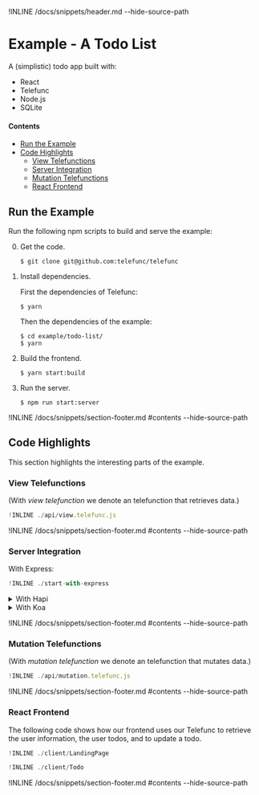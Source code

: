 !INLINE /docs/snippets/header.md --hide-source-path
&nbsp;

# Example - A Todo List

A (simplistic) todo app built with:

- React
- Telefunc
- Node.js
- SQLite

#### Contents

- [Run the Example](#run-the-example)
- [Code Highlights](#code-highlights)
  - [View Telefunctions](#view-telefunctions)
  - [Server Integration](#server-integration)
  - [Mutation Telefunctions](#mutation-telefunctions)
  - [React Frontend](#react-frontend)

## Run the Example

Run the following npm scripts to build and serve the example:

0. Get the code.

   ```shell
   $ git clone git@github.com:telefunc/telefunc
   ```

1. Install dependencies.

   First the dependencies of Telefunc:

   ```shell
   $ yarn
   ```

   Then the dependencies of the example:

   ```shell
   $ cd example/todo-list/
   $ yarn
   ```

2. Build the frontend.

   ```shell
   $ yarn start:build
   ```

3. Run the server.

   ```shell
   $ npm run start:server
   ```

!INLINE /docs/snippets/section-footer.md #contents --hide-source-path

## Code Highlights

This section highlights the interesting parts of the example.

### View Telefunctions

(With _view telefunction_ we denote an telefunction that retrieves data.)

```js
!INLINE ./api/view.telefunc.js
```

!INLINE /docs/snippets/section-footer.md #contents --hide-source-path

### Server Integration

With Express:

```js
!INLINE ./start-with-express
```

<details>
<summary>
With Hapi
</summary>

```js
!INLINE ./start-with-hapi
```

</details>

<details>
<summary>
With Koa
</summary>

```js
!INLINE ./start-with-koa
```

</details>

!INLINE /docs/snippets/section-footer.md #contents --hide-source-path

### Mutation Telefunctions

(With _mutation telefunction_ we denote an telefunction that mutates data.)

```js
!INLINE ./api/mutation.telefunc.js
```

!INLINE /docs/snippets/section-footer.md #contents --hide-source-path

### React Frontend

The following code shows how our frontend
uses our Telefunc to retrieve the user information,
the user todos,
and to update a todo.

```js
!INLINE ./client/LandingPage
```

```js
!INLINE ./client/Todo
```

!INLINE /docs/snippets/section-footer.md #contents --hide-source-path
